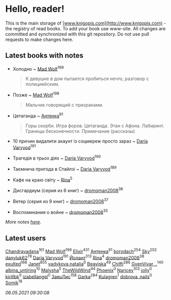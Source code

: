 # Hello, reader!
This is the main storage of [www.knigopis.com](http://www.knigopis.com) - the registry of read books.
To add your book use www-site. All changes are committed and synchronized with this git repository.
Do not use pull requests to make changes here.


## Latest books with notes
* Холодно ~ [Mad Wolf](users/947/94738840-vkontakte)<sup>199</sup>
    > К девушке в дом пытается пробиться нечто, разговор с полициейским.

* Позже ~ [Mad Wolf](users/947/94738840-vkontakte)<sup>198</sup>
    > Мальчик говорящий с призраками.

* Цетаганда ~ [Антенка](users/118/118158645037334943900-google)<sup>91</sup>
    > Горы скорби. Игра форов. Цетаганда. Этан с Афона. Лабиринт. Границы бесконечности. Примечание (рассказы)

* 10 причин видалити акаунт із соцмереж просто зараз ~ [Daria Varyvod](users/829/829893410524253-facebook)<sup>191</sup>

* Трагедія в трьох діях ~ [Daria Varyvod](users/829/829893410524253-facebook)<sup>190</sup>

* Таємнича пригода в Стайлзі ~ [Daria Varyvod](users/829/829893410524253-facebook)<sup>189</sup>

* Кафе на краю світу ~ [Rina](users/102/102857111133378678801-google)<sup>5</sup>

* Дисгардиум (серия из 6 книг) ~ [dromoman2008](users/444/44461886-yandex)<sup>38</sup>

* Ветер (серия из 9 книг) ~ [dromoman2008](users/444/44461886-yandex)<sup>37</sup>

* Воспоминания о войне ~ [dromoman2008](users/444/44461886-yandex)<sup>35</sup>


_More notes [here](latest_books_with_notes.md)._


## Latest users
[Chandravadana](users/105/105866022348292919948-google)<sup>161</sup> 
[Mad Wolf](users/947/94738840-vkontakte)<sup>199</sup> 
[Elixir](users/115/115826717712507836033-google)<sup>431</sup> 
[Антенка](users/118/118158645037334943900-google)<sup>91</sup> 
[borodach](users/157/15706320-vkontakte)<sup>254</sup> 
[Sky](users/118/118049897850017649660-googleplus)<sup>202</sup> 
[danyluk62](users/374/374149854-vkontakte)<sup>78</sup> 
[Daria Varyvod](users/829/829893410524253-facebook)<sup>191</sup> 
[Йолант](users/104/104690883692185089260-google)<sup>313</sup> 
[Rina](users/102/102857111133378678801-google)<sup>4</sup> 
[dromoman2008](users/444/44461886-yandex)<sup>38</sup> 
[exulted](users/100/100599204551896265722-google)<sup>168</sup> 
[Janet](users/108/108113656204404967440-google)<sup>855</sup> 
[yadykova.natalia](users/567/567284923-yandex)<sup>0</sup> 
[Beaviska](users/102/10202544960024508-facebook)<sup>49</sup> 
[Chiffi](users/105/105831994080785626680-google)<sup>286</sup> 
[GvenVivar ..](users/158/158266434925901-facebook)<sup>140</sup> 
[albina_untiring](users/257/2579695-vkontakte)<sup>10</sup> 
[Malysha](users/412/4129490930435358-facebook)<sup>5</sup> 
[TheWildWind](users/262/262062207519652-facebook)<sup>44</sup> 
[Phoenix](users/112/112747734454276773382-google)<sup>0</sup> 
[Naricev](users/107/107090515204537133928-google)<sup>103</sup> 
[jolly](users/111/111004832908941453467-google)<sup>0</sup> 
[kirillbk](users/116/116762187083018967175-google)<sup>0</sup> 
[izabellangel](users/292/292667189027944-facebook)<sup>0</sup> 
[ЗаяцЛис](users/112/112388384595246311466-google)<sup>158</sup> 
[Garka](users/115/115753719718250012620-google)<sup>284</sup> 
[Kulagren](users/105/105545318327982772463-google)<sup>1</sup> 
[dobrova_nails](users/606/6069210-vkontakte)<sup>0</sup> 
[Somik](users/100/100006761945842-facebook)<sup>18</sup> 


_06.05.2021 09:30:08_
